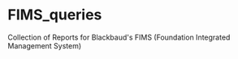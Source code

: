 # FIMS_queries
Collection of Reports for Blackbaud's FIMS (Foundation Integrated Management System)
